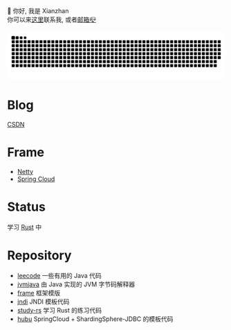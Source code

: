 👋 你好, 我是 Xianzhan\
你可以来[这里](https://github.com/Xianzhan/Xianzhan/issues)联系我, 或者[邮箱📪](mailto:lixianzhan@foxmail.com)

<!-- https://github.com/Platane/snk -->
<picture>
  <source media="(prefers-color-scheme: dark)" srcset="https://raw.githubusercontent.com/Xianzhan/Xianzhan/output/github-contribution-grid-snake-dark.svg">
  <source media="(prefers-color-scheme: light)" srcset="https://raw.githubusercontent.com/Xianzhan/Xianzhan/output/github-contribution-grid-snake.svg">
  <img alt="github contribution grid snake animation" src="https://raw.githubusercontent.com/Xianzhan/Xianzhan/output/github-contribution-grid-snake.svg">
</picture>

# Blog

[CSDN](https://blog.csdn.net/xianzhan_)

# Frame

- [Netty](https://github.com/Xianzhan/frame/tree/master/netty)
- [Spring Cloud](https://github.com/Xianzhan/frame/tree/master/springcloud)

# Status

学习 [Rust](https://www.rust-lang.org/) 中

# Repository

- [leecode](https://github.com/Xianzhan/leecode)
    一些有用的 Java 代码
- [jvmjava](https://github.com/Xianzhan/jvmjava)
    由 Java 实现的 JVM 字节码解释器
- [frame](https://github.com/Xianzhan/frame)
    框架模版
- [jndi](https://github.com/Xianzhan/jndi)
    JNDI 模板代码
- [study-rs](https://github.com/Xianzhan/study-rs)
    学习 Rust 的练习代码
- [hubu](https://github.com/Xianzhan/hubu)
    SpringCloud + ShardingSphere-JDBC 的模板代码

<!--
**Xianzhan/Xianzhan** is a ✨ _special_ ✨ repository because its `README.md` (this file) appears on your GitHub profile.

Here are some ideas to get you started:

- 🔭 I’m currently working on ...
- 🌱 I’m currently learning ...
- 👯 I’m looking to collaborate on ...
- 🤔 I’m looking for help with ...
- 💬 Ask me about ...
- 📫 How to reach me: ...
- 😄 Pronouns: ...
- ⚡ Fun fact: ...
-->
